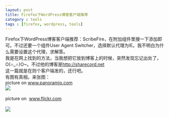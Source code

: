 ```yaml
---
layout: post
title: Firefox下WordPress博客客户端推荐
category : tools
tags : [firefox, wordpress, tools]
---
```


Firefox下WordPress博客客户端推荐：ScribeFire，在附加组件里搜一下添加即可。不过还要一个组件User Agent Switcher，选择默认代理为IE。我不明白为什么需要设置这个代理，求解答。<br />我是在网上找到的方法，当我想把它放到博客上的时候，突然发现忘记出处了，O(∩_∩)O~。不过他的博客是<a href="http://sharecord.net">http://sharecord.net</a><br />这一篇就是在则个客户端发的，还行吧。<br />有图有真相，来张图：<br />picture on www.panoramio.com<br /><img src="http://commondatastorage.googleapis.com/static.panoramio.com/photos/medium/46010288.jpg" /><br /><br />picture on&nbsp; www.flickr.com<br /><br /><img src="http://flic.kr/p/97nogj" /><br /><br /><div class="zemanta-pixie"><img class="zemanta-pixie-img" alt="" src="http://img.zemanta.com/pixy.gif?x-id=b3b19454-3351-8fb4-acad-f9e10fcefd41" /></div>
